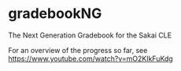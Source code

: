 gradebookNG
===========

The Next Generation Gradebook for the Sakai CLE


For an overview of the progress so far, see https://www.youtube.com/watch?v=mO2KIkFuKdg
